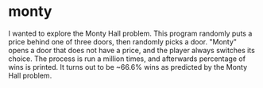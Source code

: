 monty
=====
I wanted to explore the Monty Hall problem.
This program randomly puts a price behind one
of three doors, then randomly picks a door.
"Monty" opens a door that does not have a price,
and the player always switches its choice.
The process is run a million times, and
afterwards percentage of wins is printed.
It turns out to be ~66.6% wins as predicted
by the Monty Hall problem.
